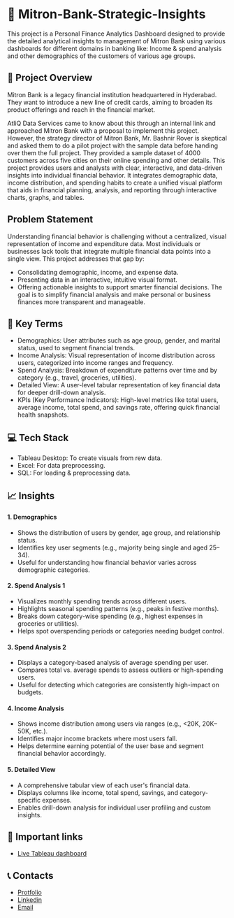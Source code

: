 # 🏦 Mitron-Bank-Strategic-Insights
This project is a Personal Finance Analytics Dashboard designed to provide the detailed analytical insights to management of Mitron Bank using various dashboards for different domains in banking like: Income & spend analysis and other demographics of the customers of various age groups.

## 📝 Project Overview
Mitron Bank is a legacy financial institution headquartered in Hyderabad. They want to introduce a new line of credit cards, aiming to broaden its product offerings and reach in the financial market.

AtliQ Data Services came to know about this through an internal link and approached Mitron Bank with a proposal to implement this project. However, the strategy director of Mitron Bank, Mr. Bashnir Rover is skeptical and asked them to do a pilot project with the sample data before handing over them the full project. They provided a sample dataset of 4000 customers across five cities on their online spending and other details.
This project provides users and analysts with clear, interactive, and data-driven insights into individual financial behavior. It integrates demographic data, income distribution, and spending habits to create a unified visual platform that aids in financial planning, analysis, and reporting through interactive charts, graphs, and tables.

## Problem Statement
Understanding financial behavior is challenging without a centralized, visual representation of income and expenditure data. Most individuals or businesses lack tools that integrate multiple financial data points into a single view.
This project addresses that gap by:
- Consolidating demographic, income, and expense data.
- Presenting data in an interactive, intuitive visual format.
- Offering actionable insights to support smarter financial decisions.
The goal is to simplify financial analysis and make personal or business finances more transparent and manageable.

## 🔑 Key Terms
- Demographics: User attributes such as age group, gender, and marital status, used to segment financial trends.
- Income Analysis: Visual representation of income distribution across users, categorized into income ranges and frequency.
- Spend Analysis: Breakdown of expenditure patterns over time and by category (e.g., travel, groceries, utilities).
- Detailed View: A user-level tabular representation of key financial data for deeper drill-down analysis.
- KPIs (Key Performance Indicators): High-level metrics like total users, average income, total spend, and savings rate, offering quick financial health snapshots.

## 💻 Tech Stack
- Tableau Desktop: To create visuals from rew data.
- Excel: For data preprocessing.
- SQL: For loading & preprocessing data.

## 📈 Insights
#### 1. Demographics
- Shows the distribution of users by gender, age group, and relationship status.
- Identifies key user segments (e.g., majority being single and aged 25–34).
- Useful for understanding how financial behavior varies across demographic categories.
#### 2. Spend Analysis 1
- Visualizes monthly spending trends across different users.
- Highlights seasonal spending patterns (e.g., peaks in festive months).
- Breaks down category-wise spending (e.g., highest expenses in groceries or utilities).
- Helps spot overspending periods or categories needing budget control.
#### 3. Spend Analysis 2
- Displays a category-based analysis of average spending per user.
- Compares total vs. average spends to assess outliers or high-spending users.
- Useful for detecting which categories are consistently high-impact on budgets.
#### 4. Income Analysis
- Shows income distribution among users via ranges (e.g., <20K, 20K–50K, etc.).
- Identifies major income brackets where most users fall.
- Helps determine earning potential of the user base and segment financial behavior accordingly.
#### 5. Detailed View
- A comprehensive tabular view of each user's financial data.
- Displays columns like income, total spend, savings, and category-specific expenses.
- Enables drill-down analysis for individual user profiling and custom insights.

## 🔗 Important links
- [Live Tableau dashboard](https://public.tableau.com/views/MitronBank-AnalyticalInsights/LandingPage?:language=en-US&:sid=&:redirect=auth&:display_count=n&:origin=viz_share_link)

## 📞 Contacts
- [Protfolio](https://codebasics.io/portfolio/Suraj-Kant)
- [Linkedin](https://www.linkedin.com/in/surajkant9/)
- [Email](mailto:surajkant264@gmail.com)
